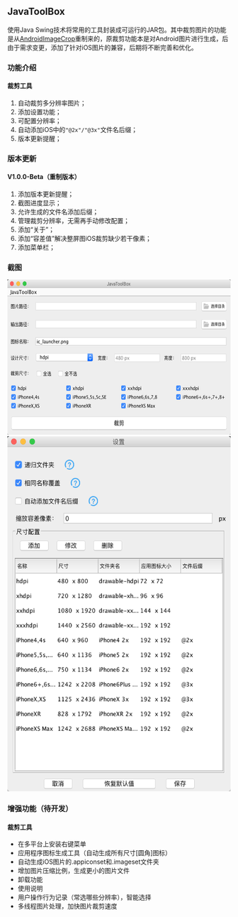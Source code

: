 ## JavaToolBox
使用Java Swing技术将常用的工具封装成可运行的JAR包。其中裁剪图片的功能是从[AndroidImageCrop](https://github.com/ALonelyTraveler/AndroidImageCrop)重制来的，原裁剪功能本是对Android图片进行生成，后由于需求变更，添加了针对iOS图片的兼容，后期将不断完善和优化。

### 功能介绍
#### 裁剪工具
1. 自动裁剪多分辨率图片；
2. 添加设置功能；
3. 可配置分辨率；
4. 自动添加iOS中的`"@2x"/"@3x"`文件名后缀；
5. 版本更新提醒；

### 版本更新
#### V1.0.0-Beta（重制版本）
1. 添加版本更新提醒；
2. 截图进度显示；
3. 允许生成的文件名添加后缀；
4. 管理裁剪分辨率，无需再手动修改配置；
5. 添加“关于”；
6. 添加“容差值”解决整屏图iOS裁剪缺少若干像素；
7. 添加菜单栏；


### 截图
<img src="./Resources/screenshots/裁图工具.png" alt="截图工具" width="600px" height="350px"/>

<img src="./Resources/screenshots/裁图设置.png" alt="裁图设置" width="650px" height="800px"/>


### 增强功能（待开发）
#### 裁剪工具
* 在多平台上安装右键菜单
* 应用程序图标生成工具（自动生成所有尺寸[圆角]图标）
* 自动生成iOS图片的.appiconset和.imageset文件夹
* 增加图片压缩比例，生成更小的图片文件
* 卸载功能
* 使用说明
* 用户操作行为记录（常选哪些分辨率），智能选择
* 多线程图片处理，加快图片裁剪速度